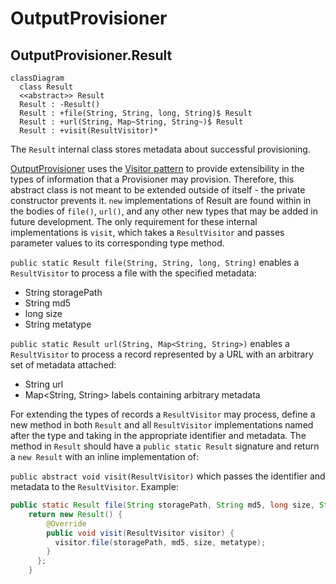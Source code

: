 # OutputProvisioner

<!-- TODO: Document the rest of this class! -->

## OutputProvisioner.Result
```mermaid
classDiagram
  class Result
  <<abstract>> Result
  Result : -Result()
  Result : +file(String, String, long, String)$ Result
  Result : +url(String, Map~String, String~)$ Result
  Result : +visit(ResultVisitor)*
```
The `Result` internal class stores metadata about successful provisioning.

[OutputProvisioner](../src/main/java/ca/on/oicr/gsi/vidarr/OutputProvisioner.java) uses the 
[Visitor pattern](https://en.wikipedia.org/wiki/Visitor_pattern) to provide extensibility in the types of 
information that a Provisioner may provision. Therefore, this abstract class is not meant to be extended outside of
itself - the private constructor prevents it. `new` implementations of Result are found within in the bodies of 
`file()`, `url()`, and any other new types that may be added in future development. The only requirement for 
these internal implementations is `visit`, which takes a `ResultVisitor` and passes parameter values to its
corresponding type method. 

`public static Result file(String, String, long, String)` enables a `ResultVisitor` to process a file with the specified
metadata:
  * String storagePath
  * String md5
  * long size
  * String metatype

`public static Result url(String, Map<String, String>)` enables a `ResultVisitor` to process a record represented by
a URL with an arbitrary set of metadata attached:
  * String url
  * Map<String, String> labels containing arbitrary metadata

For extending the types of records a `ResultVisitor` may process, define a new method in both `Result` and all 
`ResultVisitor` implementations named after the type and taking in the appropriate identifier and metadata. The method
in `Result` should have a `public static Result` signature and return a `new Result` with an inline implementation of:

`public abstract void visit(ResultVisitor)` which passes the identifier and metadata to the `ResultVisitor`.
Example: 
```java
public static Result file(String storagePath, String md5, long size, String metatype) {
    return new Result() {
        @Override
        public void visit(ResultVisitor visitor) {
          visitor.file(storagePath, md5, size, metatype);
        }
      };
    }
```
